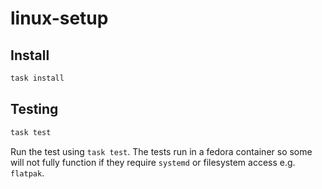 # linux-setup

## Install

```bash
task install
```

## Testing

```bash
task test
```

Run the test using `task test`. The tests run in a fedora
 container so some will not fully function if they require
 `systemd` or filesystem access e.g. `flatpak`.

